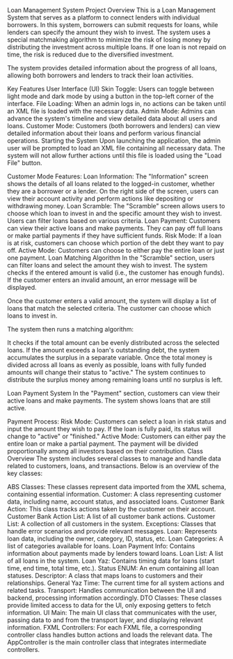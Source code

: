 Loan Management System
Project Overview
This is a Loan Management System that serves as a platform to connect lenders with individual borrowers. In this system, borrowers can submit requests for loans, while lenders can specify the amount they wish to invest. The system uses a special matchmaking algorithm to minimize the risk of losing money by distributing the investment across multiple loans. If one loan is not repaid on time, the risk is reduced due to the diversified investment.

The system provides detailed information about the progress of all loans, allowing both borrowers and lenders to track their loan activities.

Key Features
User Interface (UI) Skin Toggle: Users can toggle between light mode and dark mode by using a button in the top-left corner of the interface.
File Loading: When an admin logs in, no actions can be taken until an XML file is loaded with the necessary data.
Admin Mode: Admins can advance the system's timeline and view detailed data about all users and loans.
Customer Mode: Customers (both borrowers and lenders) can view detailed information about their loans and perform various financial operations.
Starting the System
Upon launching the application, the admin user will be prompted to load an XML file containing all necessary data. The system will not allow further actions until this file is loaded using the "Load File" button.

Customer Mode Features:
Loan Information: The "Information" screen shows the details of all loans related to the logged-in customer, whether they are a borrower or a lender. On the right side of the screen, users can view their account activity and perform actions like depositing or withdrawing money.
Loan Scramble: The "Scramble" screen allows users to choose which loan to invest in and the specific amount they wish to invest. Users can filter loans based on various criteria.
Loan Payment: Customers can view their active loans and make payments. They can pay off full loans or make partial payments if they have sufficient funds.
Risk Mode: If a loan is at risk, customers can choose which portion of the debt they want to pay off.
Active Mode: Customers can choose to either pay the entire loan or just one payment.
Loan Matching Algorithm
In the "Scramble" section, users can filter loans and select the amount they wish to invest. The system checks if the entered amount is valid (i.e., the customer has enough funds). If the customer enters an invalid amount, an error message will be displayed.

Once the customer enters a valid amount, the system will display a list of loans that match the selected criteria. The customer can choose which loans to invest in.

The system then runs a matching algorithm:

It checks if the total amount can be evenly distributed across the selected loans.
If the amount exceeds a loan's outstanding debt, the system accumulates the surplus in a separate variable.
Once the total money is divided across all loans as evenly as possible, loans with fully funded amounts will change their status to "active."
The system continues to distribute the surplus money among remaining loans until no surplus is left.

Loan Payment System
In the "Payment" section, customers can view their active loans and make payments. The system shows loans that are still active.

Payment Process:
Risk Mode: Customers can select a loan in risk status and input the amount they wish to pay. If the loan is fully paid, its status will change to "active" or "finished."
Active Mode: Customers can either pay the entire loan or make a partial payment. The payment will be divided proportionally among all investors based on their contribution.
Class Overview
The system includes several classes to manage and handle data related to customers, loans, and transactions. Below is an overview of the key classes:

ABS Classes: These classes represent data imported from the XML schema, containing essential information.
Customer: A class representing customer data, including name, account status, and associated loans.
Customer Bank Action: This class tracks actions taken by the customer on their account.
Customer Bank Action List: A list of all customer bank actions.
Customer List: A collection of all customers in the system.
Exceptions: Classes that handle error scenarios and provide relevant messages.
Loan: Represents loan data, including the owner, category, ID, status, etc.
Loan Categories: A list of categories available for loans.
Loan Payment Info: Contains information about payments made by lenders toward loans.
Loan List: A list of all loans in the system.
Loan Yaz: Contains timing data for loans (start time, end time, total time, etc.).
Status ENUM: An enum containing all loan statuses.
Descriptor: A class that maps loans to customers and their relationships.
General Yaz Time: The current time for all system actions and related tasks.
Transport: Handles communication between the UI and backend, processing information accordingly.
DTO Classes: These classes provide limited access to data for the UI, only exposing getters to fetch information.
UI Main: The main UI class that communicates with the user, passing data to and from the transport layer, and displaying relevant information.
FXML Controllers: For each FXML file, a corresponding controller class handles button actions and loads the relevant data. The AppController is the main controller class that integrates intermediate controllers.
